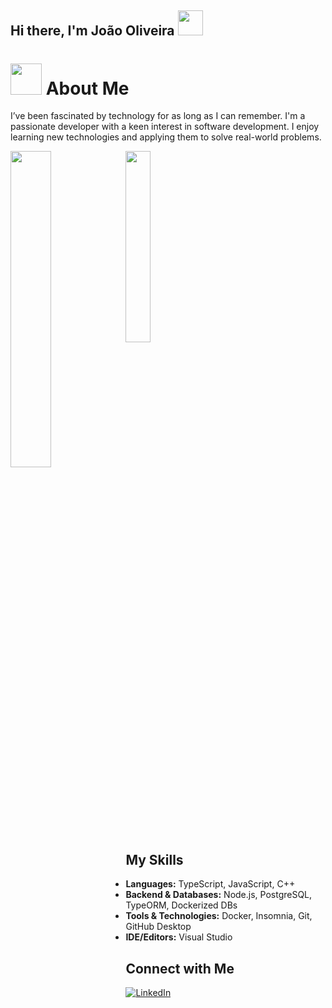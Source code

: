 ## Hi there, I'm João Oliveira <img src="https://raw.githubusercontent.com/innng/innng/master/assets/kyubey.gif" height="40" />

 # <img src="https://media.giphy.com/media/VgCDAzcKvsR6OM0uWg/giphy.gif" width="50"> About Me

I’ve been fascinated by technology for as long as I can remember. I'm a passionate developer with a keen interest in software development. I enjoy learning new technologies and applying them to solve real-world problems.

<!-- GitHub Stats (adaptado para HTML) -->
<img src="https://github-readme-stats.vercel.app/api?username=torrescf&show_icons=true&theme=midnight-purple&hide_border=true" width="36%" align="left">

<!-- GitHub Top Languages -->
<img src="https://github-readme-stats.vercel.app/api/top-langs/?username=torrescf&theme=midnight-purple&hide_border=true&include_all_commits=false&count_private=false&layout=compact" width="28%"> <br>




## My Skills

- **Languages:** TypeScript, JavaScript, C++
- **Backend & Databases:** Node.js, PostgreSQL, TypeORM, Dockerized DBs 
- **Tools & Technologies:** Docker, Insomnia, Git, GitHub Desktop
- **IDE/Editors:** Visual Studio

## Connect with Me

 <a href="https://www.linkedin.com/in/joaopedrooliveiradejesusmachado/">
    <img alt="LinkedIn" title="LinkedIn" src="https://camo.githubusercontent.com/8c0692475a5bfc1d9e7361074bdb648e567cae7b5b40ffd32adae31180b0d7b6/68747470733a2f2f696d672e736869656c64732e696f2f62616467652f4c696e6b6564496e2d3030373742353f7374796c653d666f722d7468652d6261646765266c6f676f3d6c696e6b6564696e266c6f676f436f6c6f723d7768697465"></a>

<!--
**torrescf/torrescf** is a ✨ _special_ ✨ repository because its `README.md` (this file) appears on your GitHub profile.
-->
